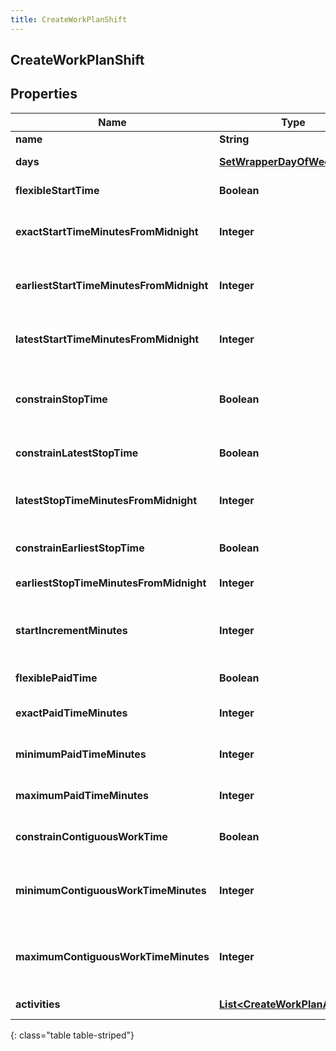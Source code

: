 ```yaml
---
title: CreateWorkPlanShift
---
```

## CreateWorkPlanShift


## Properties

| Name | Type | Description | Notes |
| ------------ | ------------- | ------------- | ------------- |
| **name** | <!----><!---->**String**<!----> | Name of the shift |  |
| **days** | <!----><!---->[**SetWrapperDayOfWeek**](SetWrapperDayOfWeek.html)<!----> | Days of the week applicable for this shift |  [optional] |
| **flexibleStartTime** | <!----><!---->**Boolean**<!----> | Whether the start time of the shift is flexible |  [optional] |
| **exactStartTimeMinutesFromMidnight** | <!----><!---->**Integer**<!----> | Exact start time of the shift defined as offset minutes from midnight. Used if flexibleStartTime == false |  [optional] |
| **earliestStartTimeMinutesFromMidnight** | <!----><!---->**Integer**<!----> | Earliest start time of the shift defined as offset minutes from midnight. Used if flexibleStartTime == true |  [optional] |
| **latestStartTimeMinutesFromMidnight** | <!----><!---->**Integer**<!----> | Latest start time of the shift defined as offset minutes from midnight. Used if flexibleStartTime == true |  [optional] |
| **constrainStopTime** | <!----><!---->**Boolean**<!----> | Whether the latest stop time constraint for the shift is enabled.  Deprecated, use constrainLatestStopTime instead |  [optional] |
| **constrainLatestStopTime** | <!----><!---->**Boolean**<!----> | Whether the latest stop time constraint for the shift is enabled |  [optional] |
| **latestStopTimeMinutesFromMidnight** | <!----><!---->**Integer**<!----> | Latest stop time of the shift defined as offset minutes from midnight. Used if constrainStopTime == true |  [optional] |
| **constrainEarliestStopTime** | <!----><!---->**Boolean**<!----> | Whether the earliest stop time constraint for the shift is enabled |  [optional] |
| **earliestStopTimeMinutesFromMidnight** | <!----><!---->**Integer**<!----> | This is the earliest time a shift can end |  [optional] |
| **startIncrementMinutes** | <!----><!---->**Integer**<!----> | Increment in offset minutes that would contribute to different possible start times for the shift. Used if flexibleStartTime == true |  [optional] |
| **flexiblePaidTime** | <!----><!---->**Boolean**<!----> | Whether the paid time setting for the shift is flexible |  [optional] |
| **exactPaidTimeMinutes** | <!----><!---->**Integer**<!----> | Exact paid time in minutes configured for the shift. Used if flexiblePaidTime == false |  [optional] |
| **minimumPaidTimeMinutes** | <!----><!---->**Integer**<!----> | Minimum paid time in minutes configured for the shift. Used if flexiblePaidTime == true |  [optional] |
| **maximumPaidTimeMinutes** | <!----><!---->**Integer**<!----> | Maximum paid time in minutes configured for the shift. Used if flexiblePaidTime == true |  [optional] |
| **constrainContiguousWorkTime** | <!----><!---->**Boolean**<!----> | Whether the contiguous time constraint for the shift is enabled |  [optional] |
| **minimumContiguousWorkTimeMinutes** | <!----><!---->**Integer**<!----> | Minimum contiguous time in minutes configured for the shift. Used if constrainContiguousWorkTime == true |  [optional] |
| **maximumContiguousWorkTimeMinutes** | <!----><!---->**Integer**<!----> | Maximum contiguous time in minutes configured for the shift. Used if constrainContiguousWorkTime == true |  [optional] |
| **activities** | <!----><!---->[**List&lt;CreateWorkPlanActivity&gt;**](CreateWorkPlanActivity.html)<!----> | Activities configured for this shift |  [optional] |
{: class="table table-striped"}



